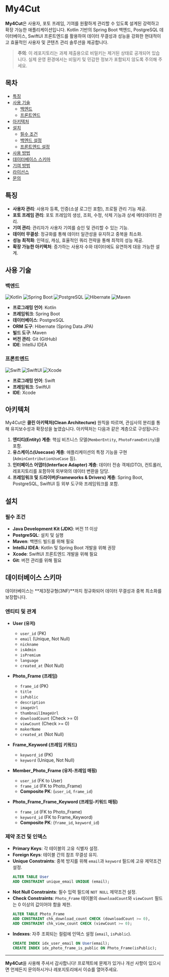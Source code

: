 # My4Cut

**My4Cut**은 사용자, 포토 프레임, 기여를 원활하게 관리할 수 있도록 설계된 강력하고 확장 가능한 애플리케이션입니다. Kotlin 기반의 Spring Boot 백엔드, PostgreSQL 데이터베이스, SwiftUI 프론트엔드를 활용하여 데이터 무결성과 성능을 강화한 현대적이고 효율적인 사용자 및 콘텐츠 관리 솔루션을 제공합니다.

> **주의**: 이 레포지토리는 과제 제출용으로 비밀키는 제거된 상태로 공개되어 있습니다. 실제 운영 환경에서는 비밀키 및 민감한 정보가 포함되지 않도록 주의해 주세요.

## 목차

- [특징](#특징)
- [사용 기술](#사용-기술)
  - [백엔드](#백엔드)
  - [프론트엔드](#프론트엔드)
- [아키텍처](#아키텍처)
- [설치](#설치)
  - [필수 조건](#필수-조건)
  - [백엔드 설정](#백엔드-설정)
  - [프론트엔드 설정](#프론트엔드-설정)
- [사용 방법](#사용-방법)
- [데이터베이스 스키마](#데이터베이스-스키마)
- [기여 방법](#기여-방법)
- [라이선스](#라이선스)
- [문의](#문의)

## 특징

- **사용자 관리**: 사용자 등록, 인증(소셜 로그인 포함), 프로필 관리 기능 제공.
- **포토 프레임 관리**: 포토 프레임의 생성, 조회, 수정, 삭제 기능과 상세 메타데이터 관리.
- **기여 관리**: 관리자가 사용자 기여를 승인 및 관리할 수 있는 기능.
- **데이터 무결성**: 정규화를 통해 데이터 일관성을 유지하고 중복을 최소화.
- **성능 최적화**: 인덱싱, 캐싱, 효율적인 쿼리 전략을 통해 최적의 성능 제공.
- **확장 가능한 아키텍처**: 증가하는 사용자 수와 데이터에도 유연하게 대응 가능한 설계.

## 사용 기술

### 백엔드

![Kotlin](https://img.shields.io/badge/Kotlin-7F52FF?style=for-the-badge&logo=kotlin&logoColor=white)
![Spring Boot](https://img.shields.io/badge/Spring%20Boot-6DB33F?style=for-the-badge&logo=spring-boot&logoColor=white)
![PostgreSQL](https://img.shields.io/badge/PostgreSQL-336791?style=for-the-badge&logo=postgresql&logoColor=white)
![Hibernate](https://img.shields.io/badge/Hibernate-59666C?style=for-the-badge&logo=hibernate&logoColor=white)
![Maven](https://img.shields.io/badge/Maven-C71A36?style=for-the-badge&logo=maven&logoColor=white)

- **프로그래밍 언어**: Kotlin
- **프레임워크**: Spring Boot
- **데이터베이스**: PostgreSQL
- **ORM 도구**: Hibernate (Spring Data JPA)
- **빌드 도구**: Maven
- **버전 관리**: Git (GitHub)
- **IDE**: IntelliJ IDEA

### 프론트엔드

![Swift](https://img.shields.io/badge/Swift-F05138?style=for-the-badge&logo=swift&logoColor=white)
![SwiftUI](https://img.shields.io/badge/SwiftUI-FA7343?style=for-the-badge&logo=swiftui&logoColor=white)
![Xcode](https://img.shields.io/badge/Xcode-1575F6?style=for-the-badge&logo=xcode&logoColor=white)

- **프로그래밍 언어**: Swift
- **프레임워크**: SwiftUI
- **IDE**: Xcode

## 아키텍처

My4Cut은 **클린 아키텍처(Clean Architecture)** 원칙을 따르며, 관심사의 분리를 통해 유지보수성과 확장성을 높였습니다. 아키텍처는 다음과 같은 계층으로 구성됩니다:

1. **엔티티(Entity) 계층**: 핵심 비즈니스 모델(`MemberEntity`, `PhotoFrameEntity`)을 포함.
2. **유스케이스(Usecase) 계층**: 애플리케이션의 특정 기능을 구현(`AdminContributionUseCase` 등).
3. **인터페이스 어댑터(Interface Adapter) 계층**: 데이터 전송 객체(DTO), 컨트롤러, 레포지토리를 포함하여 외부와의 데이터 변환을 담당.
4. **프레임워크 및 드라이버(Frameworks & Drivers) 계층**: Spring Boot, PostgreSQL, SwiftUI 등 외부 도구와 프레임워크를 포함.


## 설치

### 필수 조건

- **Java Development Kit (JDK)**: 버전 11 이상
- **PostgreSQL**: 설치 및 실행
- **Maven**: 백엔드 빌드를 위해 필요
- **IntelliJ IDEA**: Kotlin 및 Spring Boot 개발을 위해 권장
- **Xcode**: SwiftUI 프론트엔드 개발을 위해 필요
- **Git**: 버전 관리를 위해 필요


## 데이터베이스 스키마

데이터베이스는 **제3정규형(3NF)**까지 정규화되어 데이터 무결성과 중복 최소화를 보장합니다.

### 엔티티 및 관계

- **User (유저)**
    - `user_id` (PK)
    - `email` (Unique, Not Null)
    - `nickname`
    - `isAdmin`
    - `isPremium`
    - `language`
    - `created_at` (Not Null)

- **Photo_Frame (프레임)**
    - `frame_id` (PK)
    - `title`
    - `isPublic`
    - `description`
    - `imageUrl`
    - `thumbnailImageUrl`
    - `downloadCount` (Check >= 0)
    - `viewCount` (Check >= 0)
    - `makerName`
    - `created_at` (Not Null)

- **Frame_Keyword (프레임 키워드)**
    - `keyword_id` (PK)
    - `keyword` (Unique, Not Null)

- **Member_Photo_Frame (유저-프레임 매핑)**
    - `user_id` (FK to User)
    - `frame_id` (FK to Photo_Frame)
    - **Composite PK**: (`user_id`, `frame_id`)

- **Photo_Frame_Frame_Keyword (프레임-키워드 매핑)**
    - `frame_id` (FK to Photo_Frame)
    - `keyword_id` (FK to Frame_Keyword)
    - **Composite PK**: (`frame_id`, `keyword_id`)

### 제약 조건 및 인덱스

- **Primary Keys**: 각 테이블의 고유 식별자 설정.
- **Foreign Keys**: 테이블 간의 참조 무결성 유지.
- **Unique Constraints**: 중복 방지를 위해 `email`과 `keyword` 필드에 고유 제약조건 설정.
    ```sql
    ALTER TABLE User
    ADD CONSTRAINT unique_email UNIQUE (email);
    ```
- **Not Null Constraints**: 필수 입력 필드에 `NOT NULL` 제약조건 설정.
- **Check Constraints**: `Photo_Frame` 테이블의 `downloadCount`와 `viewCount` 필드는 0 이상의 값이어야 함을 제한.
    ```sql
    ALTER TABLE Photo_Frame
    ADD CONSTRAINT chk_download_count CHECK (downloadCount >= 0),
    ADD CONSTRAINT chk_view_count CHECK (viewCount >= 0);
    ```
- **Indexes**: 자주 조회되는 컬럼에 인덱스 설정 (`email`, `isPublic`).
    ```sql
    CREATE INDEX idx_user_email ON User(email);
    CREATE INDEX idx_photo_frame_is_public ON Photo_Frame(isPublic);
    ```


---

**My4Cut**을 사용해 주셔서 감사합니다! 프로젝트에 문제가 있거나 개선 사항이 있으시면 언제든지 문의하시거나 레포지토리에서 이슈를 열어주세요.


